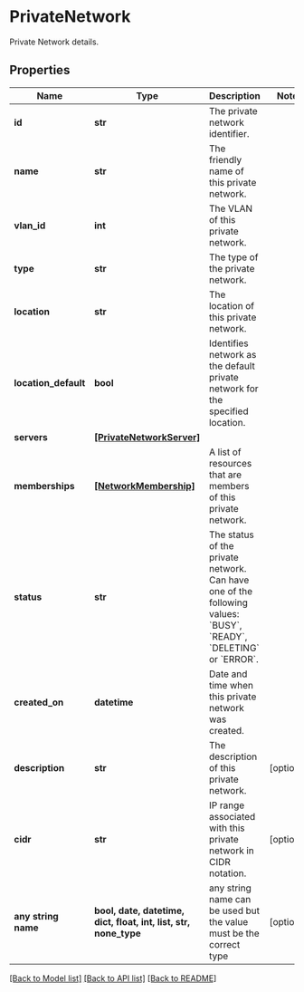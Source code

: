 # PrivateNetwork

Private Network details.

## Properties
Name | Type | Description | Notes
------------ | ------------- | ------------- | -------------
**id** | **str** | The private network identifier. | 
**name** | **str** | The friendly name of this private network. | 
**vlan_id** | **int** | The VLAN of this private network. | 
**type** | **str** | The type of the private network. | 
**location** | **str** | The location of this private network. | 
**location_default** | **bool** | Identifies network as the default private network for the specified location. | 
**servers** | [**[PrivateNetworkServer]**](PrivateNetworkServer.md) |  | 
**memberships** | [**[NetworkMembership]**](NetworkMembership.md) | A list of resources that are members of this private network. | 
**status** | **str** | The status of the private network. Can have one of the following values: &#x60;BUSY&#x60;, &#x60;READY&#x60;, &#x60;DELETING&#x60; or &#x60;ERROR&#x60;. | 
**created_on** | **datetime** | Date and time when this private network was created. | 
**description** | **str** | The description of this private network. | [optional] 
**cidr** | **str** | IP range associated with this private network in CIDR notation. | [optional] 
**any string name** | **bool, date, datetime, dict, float, int, list, str, none_type** | any string name can be used but the value must be the correct type | [optional]

[[Back to Model list]](../README.md#documentation-for-models) [[Back to API list]](../README.md#documentation-for-api-endpoints) [[Back to README]](../README.md)


